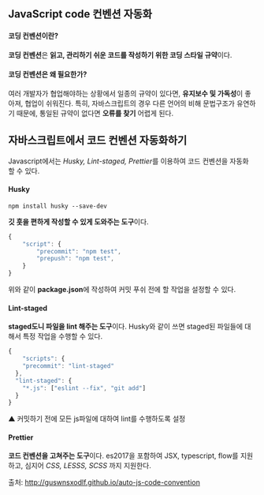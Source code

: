 ## JavaScript code 컨벤션 자동화

#### 코딩 컨벤션이란? 

**코딩 컨벤션**은 **읽고, 관리하기 쉬운 코드를 작성하기 위한 코딩 스타일 규약**이다. 



#### 코딩 컨벤션은 왜 필요한가?

여러 개발자가 협업해야하는 상황에서 일종의 규약이 있다면, **유지보수 및 가독성**이 좋아져, 협업이 쉬워진다. 특히, 자바스크립트의 경우 다른 언어의 비해 문법구조가 유연하기 때문에, 통일된 규약이 없다면 **오류를 찾기** 어렵게 된다.



## 자바스크립트에서 코드 컨벤션 자동화하기

Javascript에서는 *Husky, Lint-staged, Prettier*를 이용하여 코드 컨벤션을 자동화 할 수 있다.



#### Husky

````
npm install husky --save-dev
````

**깃 훗을 편하게 작성할 수 있게 도와주는 도구**이다. 



````javascript
{
    "script": {
        "precommit": "npm test",
        "prepush": "npm test",
    }
}
````

위와 같이 **package.json**에 작성하여 커밋 푸쉬 전에 할 작업을 설정할 수 있다.



#### Lint-staged

**staged도니 파일을 lint 해주는 도구**이다. Husky와 같이 쓰면 staged된 파일들에 대해서 특정 작업을 수행할 수 있다.

```javascript
{
    "scripts": {
    "precommit": "lint-staged"
  },
  "lint-staged": {
    "*.js": ["eslint --fix", "git add"]
  }
}
```

▲ 커밋하기 전에 모든 js파일에 대하여 lint를 수행하도록 설정



#### Prettier

**코드 컨벤션을 고쳐주는 도구**이다. es2017을 포함하여 JSX, typescript, flow를 지원하고, 심지어 *CSS, LESSS, SCSS* 까지 지원한다.





출처: http://guswnsxodlf.github.io/auto-js-code-convention 